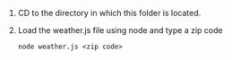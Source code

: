 1) CD to the directory in which this folder is located.
2) Load the weather.js file using node and type a zip code 
    
    ```shell
    node weather.js <zip code>
    
    ```